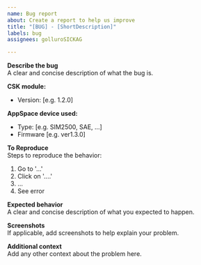 ```yaml
---
name: Bug report
about: Create a report to help us improve
title: "[BUG] - [ShortDescription]"
labels: bug
assignees: golluroSICKAG

---
```


**Describe the bug**  
A clear and concise description of what the bug is.

**CSK module:**
 - Version: [e.g. 1.2.0]

**AppSpace device used:**
 - Type: [e.g. SIM2500, SAE, ...]
 - Firmware [e.g. ver1.3.0]

**To Reproduce**  
Steps to reproduce the behavior:
1. Go to '...'
2. Click on '....'
3. ...
4. See error

**Expected behavior**  
A clear and concise description of what you expected to happen.

**Screenshots**  
If applicable, add screenshots to help explain your problem.

**Additional context**  
Add any other context about the problem here.

